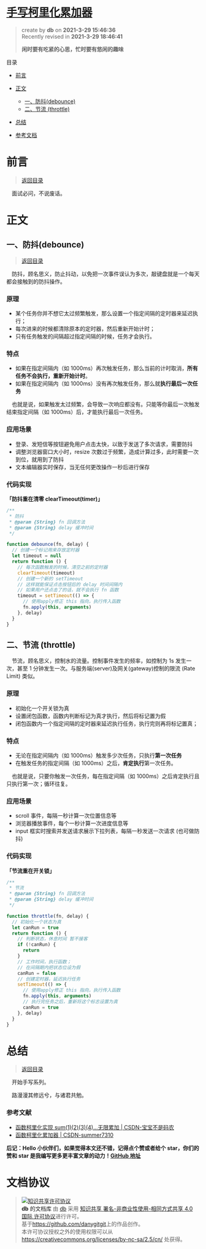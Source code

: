 # [手写柯里化累加器](https://github.com/danygitgit/document-library)

> create by **db** on **2021-3-29 15:46:36**  
> Recently revised in **2021-3-29 18:46:41**
>
> **闲时要有吃紧的心思，忙时要有悠闲的趣味**

<a id="catalog">目录</a>

- [前言](#preface)
- [正文](#main-body)

  - [一、防抖(debounce)](#chapter-1)
  - [二、节流 (throttle)](#chapter-2)

- [总结](#summary)

- [参考文档](#reference-documents)

# <a  id="preface">前言</a>

> [返回目录](#catalog)

&emsp;面试必问，不说废话。

# <a  id="main-body">正文</a>

## <a  id="chapter-1">一、防抖(debounce)</a>

> [返回目录](#catalog)

&emsp;防抖，顾名思义，防止抖动，以免把一次事件误认为多次，敲键盘就是一个每天都会接触到的防抖操作。

### 原理

- 某个任务你并不想它太过频繁触发，那么设置一个指定间隔的定时器来延迟执行；
- 每次进来的时候都清除原本的定时器，然后重新开始计时；
- 只有任务触发的间隔超过指定间隔的时候，任务才会执行。

### 特点

- 如果在指定间隔内（如 1000ms）再次触发任务，那么当前的计时取消，**所有任务不会执行，重新开始计时**。
- 如果在指定间隔内（如 1000ms）没有再次触发任务，那么就**执行最后一次任务**

&emsp;也就是说，如果触发太过频繁，会导致一次响应都没有。只能等你最后一次触发结束指定间隔（如 1000ms）后，才能执行最后一次任务。

### 应用场景

- 登录、发短信等按钮避免用户点击太快，以致于发送了多次请求，需要防抖
- 调整浏览器窗口大小时，resize 次数过于频繁，造成计算过多，此时需要一次到位，就用到了防抖
- 文本编辑器实时保存，当无任何更改操作一秒后进行保存

### 代码实现

**「防抖重在清零 clearTimeout(timer)」**

```js
/**
 * 防抖
 * @param {String} fn 回调方法
 * @param {String} delay 缓冲时间
 */

function debounce(fn, delay) {
  // 创建一个标记用来存放定时器
  let timeout = null
  return function () {
    // 每次函数触发的时候，清空之前的定时器
    clearTimeout(timeout)
    // 创建一个新的 setTimeout
    // 这样就能保证点击按钮后的 delay 时间间隔内
    // 如果用户还点击了的话，就不会执行 fn 函数
    timeout = setTimeout(() => {
      // 使用apply修正 this 指向，执行传入函数
      fn.apply(this, arguments)
    }, delay)
  }
}
```

## <a  id="chapter-2">二、节流 (throttle)</a>

&emsp;节流，顾名思义，控制水的流量。控制事件发生的频率，如控制为 1s 发生一次，甚至 1 分钟发生一次。与服务端(server)及网关(gateway)控制的限流 (Rate Limit) 类似。

### 原理

- 初始化一个开关锁为真
- 设置闭包函数，函数内判断标记为真才执行，然后将标记置为假
- 闭包函数内一个指定间隔的定时器来延迟执行任务，执行完则再将标记置真；

### 特点

- 无论在指定间隔内（如 1000ms）触发多少次任务，只执行**第一次任务**
- 在触发任务的指定间隔（如 1000ms）之后，**肯定执行**第一次任务。

&emsp;也就是说，只要你触发一次任务，每在指定间隔（如 1000ms）之后肯定执行且只执行第一次；循环往复。

### 应用场景

- scroll 事件，每隔一秒计算一次位置信息等
- 浏览器播放事件，每个一秒计算一次进度信息等
- input 框实时搜索并发送请求展示下拉列表，每隔一秒发送一次请求 (也可做防抖)

### 代码实现

**「节流重在开关锁」**

```js
/**
 * 节流
 * @param {String} fn 回调方法
 * @param {String} delay 缓冲时间
 */

function throttle(fn, delay) {
  // 初始化一个状态为真
  let canRun = true
  return function () {
    // 判断状态，休息时间 暂不接客
    if (!canRun) {
      return
    }
    // 工作时间，执行函数；
    // 在间隔期内把状态位设为假
    canRun = false
    // 创建定时器，延迟执行任务
    setTimeout(() => {
      // 使用apply修正 this 指向，执行传入函数
      fn.apply(this, arguments)
      // 执行完任务之后，重新将这个标志设置为真
      canRun = true
    }, delay)
  }
}
```

# <a  id="summary">总结</a>

> [返回目录](#catalog)

&emsp;开始手写系列。

&emsp;路漫漫其修远兮，与诸君共勉。

### <a  id="reference-documents">参考文献</a>

- [函数柯里化实现 sum(1)(2)(3)(4)...无限累加 | CSDN-宝宝不是码农](https://blog.csdn.net/wingxabc/article/details/111167582)
- [函数柯里化累加器 | CSDN-summer7310](https://blog.csdn.net/summer7310/article/details/90479502)

**后记：Hello 小伙伴们，如果觉得本文还不错，记得点个赞或者给个 star，你们的赞和 star 是我编写更多更丰富文章的动力！[GitHub 地址](https://github.com/danygitgit/document-library)**

# 文档协议

> <a rel="license" href="http://creativecommons.org/licenses/by-nc-sa/4.0/"><img alt="知识共享许可协议" style="border-width:0" src="https://user-gold-cdn.xitu.io/2018/12/23/167d9537f3e29c99?w=88&h=31&f=png&s=1888" /></a><br /><a xmlns:dct="http://purl.org/dc/terms/" property="dct:title">**db** 的文档库</a> 由 <a xmlns:cc="http://creativecommons.org/ns#" href="db" property="cc:attributionName" rel="cc:attributionURL">db</a> 采用 <a rel="license" href="http://creativecommons.org/licenses/by-nc-sa/4.0/">知识共享 署名-非商业性使用-相同方式共享 4.0 国际 许可协议</a>进行许可。<br />基于<a xmlns:dct="http://purl.org/dc/terms/" href="https://github.com/danygitgit" rel="dct:source">https://github.com/danygitgit</a>上的作品创作。<br />本许可协议授权之外的使用权限可以从 <a xmlns:cc="http://creativecommons.org/ns#" href="https://creativecommons.org/licenses/by-nc-sa/2.5/cn/" rel="cc:morePermissions">https://creativecommons.org/licenses/by-nc-sa/2.5/cn/</a> 处获得。
